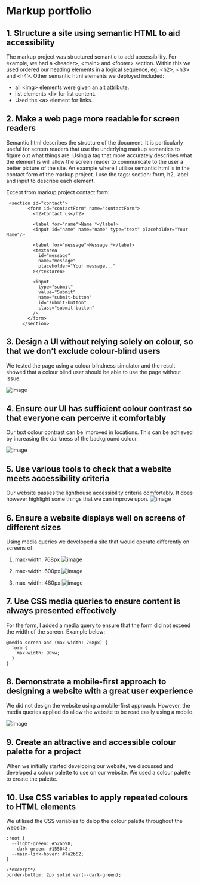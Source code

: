 # Markup portfolio

## 1. Structure a site using semantic HTML to aid accessibility
The markup project was structured semantic to add accessibility. For example, we had a \<header>, \<main> and \<footer> section. Within this we used ordered our heading elements in a logical sequence, eg. \<h2>, \<h3> and \<h4>. Other semantic html elements we deployed included: 
 
- all \<img> elements were given an alt attribute.
- list elements \<li> for list content.
- Used the \<a> element for links.
 
## 2. Make a web page more readable for screen readers

Semantic html describes the structure of the document. It is particularly useful for screen readers that use the underlying markup semantics to figure out what things are. Using a tag that more accurately describes what the element is will allow the screen reader to communicate to the user a better picture of the site. An example where I utilise semantic html is in the contact form of the markup project. I use the tags: section: form, h2, label and input to describe each element. 

Except from markup project contact form: 

```
 <section id="contact">
        <form id="contactForm" name="contactForm">
          <h2>Contact us</h2>

          <label for="name">Name *</label>
          <input id="name" name="name" type="text" placeholder="Your Name"/>

          <label for="message">Message *</label>
          <textarea
            id="message"
            name="message"
            placeholder="Your message..."
          ></textarea>
          
          <input
            type="submit"
            value="Submit"
            name="submit-button"
            id="submit-button"
            class="submit-button"
          />
        </form>
      </section>
```  

## 3. Design a UI without relying solely on colour, so that we don’t exclude colour-blind users

We tested the page using a colour blindness simulator and the result showed that a colour blind user should be able to use the page without issue.

![image](https://user-images.githubusercontent.com/108976875/204579015-a51ff850-c954-4767-822c-a3552b5722ce.png)

## 4. Ensure our UI has sufficient colour contrast so that everyone can perceive it comfortably

Our text colour contrast can be improved in locations. This can be achieved by increasing the darkness of the background colour. 

![image](https://user-images.githubusercontent.com/108976875/204582147-f6dceb42-920e-4214-989c-6af01e2a704f.png)

## 5. Use various tools to check that a website meets accessibility criteria

Our website passes the lighthouse accessibility criteria comfortably. It does however highlight some things that we can improve upon. 
![image](https://user-images.githubusercontent.com/108976875/204581984-13378011-6659-4261-b947-14bab4fd02a5.png)

## 6. Ensure a website displays well on screens of different sizes

Using media queries we developed a site that would operate differently on screens of:

1. max-width: 768px
![image](https://user-images.githubusercontent.com/108976875/204583293-c4574157-0043-4c0f-bbfc-0430856130b3.png)

2. max-width: 600px
![image](https://user-images.githubusercontent.com/108976875/204583185-d1e6c7c5-6f12-4eb5-82d2-8bfd8ef2a346.png)

3. max-width: 480px
![image](https://user-images.githubusercontent.com/108976875/204583062-2a0ae639-4296-43e9-a616-d7bb6784496d.png)


## 7. Use CSS media queries to ensure content is always presented effectively

For the form, I added a media query to ensure that the form did not exceed the width of the screen. Example below:

```
@media screen and (max-width: 768px) {
  form {
    max-width: 90vw;
  }
}
```

## 8. Demonstrate a mobile-first approach to designing a website with a great user experience

We did not design the website using a mobile-first approach. However, the media queries applied do allow the website to be read easily using a mobile. 

![image](https://user-images.githubusercontent.com/108976875/204583023-e384c8e4-a839-42a0-95b3-558d652d4daa.png)

## 9. Create an attractive and accessible colour palette for a project

When we initially started developing our website, we discussed and developed a colour palette to use on our website. We used a colour palette to create the palette.

## 10. Use CSS variables to apply repeated colours to HTML elements

We utilised the CSS variables to delop the colour palette throughout the website.

```
:root {
  --light-green: #52ab98;
  --dark-green: #155048;
  --main-link-hover: #7a2b52;
}

/*excerpt*/
border-bottom: 2px solid var(--dark-green);
```

